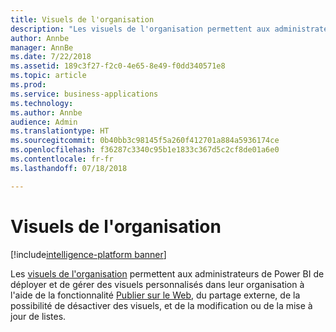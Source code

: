 ```yaml
---
title: Visuels de l'organisation
description: "Les visuels de l'organisation permettent aux administrateurs de Power BI de déployer et de gérer des visuels personnalisés dans leur organisation."
author: Annbe
manager: AnnBe
ms.date: 7/22/2018
ms.assetid: 189c3f27-f2c0-4e65-8e49-f0dd340571e8
ms.topic: article
ms.prod: 
ms.service: business-applications
ms.technology: 
ms.author: Annbe
audience: Admin
ms.translationtype: HT
ms.sourcegitcommit: 0b40bb3c98145f5a260f412701a884a5936174ce
ms.openlocfilehash: f36287c3340c95b1e1833c367d5c2cf8de01a6e0
ms.contentlocale: fr-fr
ms.lasthandoff: 07/18/2018

---
```

# <a name="organization-visuals"></a>Visuels de l'organisation

[!include[intelligence-platform banner](../../includes/intelligence-platform.md)]



Les [visuels de l'organisation](https://docs.microsoft.com/power-bi/power-bi-custom-visuals-organization) permettent aux administrateurs de Power BI de déployer et de gérer des visuels personnalisés dans leur organisation à l'aide de la fonctionnalité [Publier sur le Web](https://docs.microsoft.com/power-bi/service-publish-to-web), du partage externe, de la possibilité de désactiver des visuels, et de la modification ou de la mise à jour de listes.

